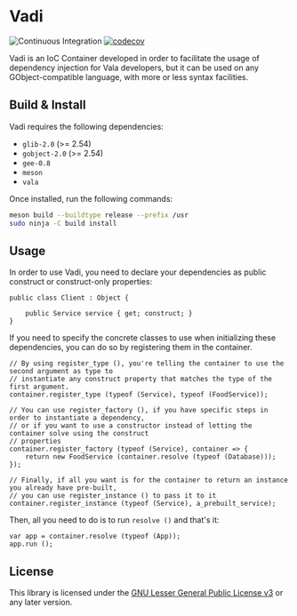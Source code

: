 # Vadi

![Continuous Integration](https://github.com/nahuelwexd/Vadi/workflows/Continuous%20Integration/badge.svg)
[![codecov](https://codecov.io/gh/nahuelwexd/Vadi/branch/main/graph/badge.svg)](https://codecov.io/gh/nahuelwexd/Vadi)

Vadi is an IoC Container developed in order to facilitate the usage of dependency injection for Vala
developers, but it can be used on any GObject-compatible language, with more or less syntax
facilities.

## Build & Install

Vadi requires the following dependencies:

- `glib-2.0` (>= 2.54)
- `gobject-2.0` (>= 2.54)
- `gee-0.8`
- `meson`
- `vala`

Once installed, run the following commands:

```sh
meson build --buildtype release --prefix /usr
sudo ninja -C build install
```

## Usage

In order to use Vadi, you need to declare your dependencies as public construct or construct-only
properties:

```vala
public class Client : Object {

    public Service service { get; construct; }
}
```

If you need to specify the concrete classes to use when initializing these dependencies, you can do
so by registering them in the container.

```vala
// By using register_type (), you're telling the container to use the second argument as type to
// instantiate any construct property that matches the type of the first argument.
container.register_type (typeof (Service), typeof (FoodService));

// You can use register_factory (), if you have specific steps in order to instantiate a dependency,
// or if you want to use a constructor instead of letting the container solve using the construct
// properties
container.register_factory (typeof (Service), container => {
    return new FoodService (container.resolve (typeof (Database)));
});

// Finally, if all you want is for the container to return an instance you already have pre-built,
// you can use register_instance () to pass it to it
container.register_instance (typeof (Service), a_prebuilt_service);
```

Then, all you need to do is to run `resolve ()` and that's it:

```
var app = container.resolve (typeof (App));
app.run ();
```

## License

This library is licensed under the [GNU Lesser General Public License v3](COPYING.LESSER) or any
later version.
